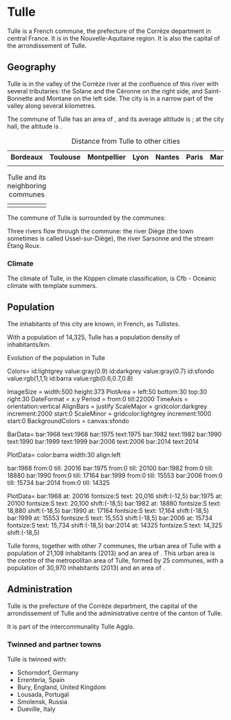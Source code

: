 # Tulle

Tulle is a French commune, the prefecture of the Corrèze department in central France. It is in the Nouvelle-Aquitaine region. It is also the capital of the arrondissement of Tulle.

## Geography

Tulle is in the valley of the Corrèze river at the confluence of this river with several tributaries: the Solane and the Céronne on the right side, and Saint-Bonnette and Montane on the left side. The city is in a narrow part of the valley along several kilometres.

The commune of Tulle has an area of , and its average altitude is ; at the city hall, the altitude is .

<table><caption>Distance from Tulle to other cities</caption><tr><th> Bordeaux </th><th> Toulouse </th><th> Montpellier </th><th> Lyon </th><th> Nantes </th><th> Paris </th><th> Marseille </th></tr><tr><td> </td><td> </td><td> </td><td> </td><td> </td><td> </td><td> </td></tr></table>

<table><caption>Tulle and its neighboring communes</caption><tr><td> </td></tr></table>

The commune of Tulle is surrounded by the communes:

Three rivers flow through the commune: the river Diège (the town sometimes is called Ussel-sur-Diège), the river Sarsonne and the stream Étang Roux.

### Climate

The climate of Tulle, in the Köppen climate classification, is Cfb - Oceanic climate with template summers.

## Population

The inhabitants of this city are known, in French, as Tullistes.

With a population of 14,325, Tulle has a population density of inhabitants/km.

Evolution of the population in Tulle

Colors=
  id:lightgrey value:gray(0.9)
  id:darkgrey  value:gray(0.7)
  id:sfondo value:rgb(1,1,1)
  id:barra value:rgb(0.6,0.7,0.8)

ImageSize = width:500 height:373
PlotArea = left:50 bottom:30 top:30 right:30
DateFormat = x.y
Period = from:0 till:22000
TimeAxis = orientation:vertical
AlignBars = justify
ScaleMajor = gridcolor:darkgrey increment:2000 start:0
ScaleMinor = gridcolor:lightgrey increment:1000 start:0
BackgroundColors = canvas:sfondo

BarData=
 bar:1968 text:1968
 bar:1975 text:1975
 bar:1982 text:1982
 bar:1990 text:1990
 bar:1999 text:1999
 bar:2006 text:2006
 bar:2014 text:2014

PlotData=
 color:barra width:30 align:left

 bar:1968 from:0 till: 20016
 bar:1975 from:0 till: 20100
 bar:1982 from:0 till: 18880
 bar:1990 from:0 till: 17164
 bar:1999 from:0 till: 15553
 bar:2006 from:0 till: 15734
 bar:2014 from:0 till: 14325

PlotData=
 bar:1968 at: 20016 fontsize:S text: 20,016 shift:(-12,5)
 bar:1975 at: 20100 fontsize:S text: 20,100 shift:(-18,5)
 bar:1982 at: 18880 fontsize:S text: 18,880 shift:(-18,5)
 bar:1990 at: 17164 fontsize:S text: 17,164 shift:(-18,5)
 bar:1999 at: 15553 fontsize:S text: 15,553 shift:(-18,5)
 bar:2006 at: 15734 fontsize:S text: 15,734 shift:(-18,5)
 bar:2014 at: 14325 fontsize:S text: 14,325 shift:(-18,5)

Tulle forms, together with other 7 communes, the urban area of Tulle with a population of 21,108 inhabitants (2013) and an area of . This urban area is the centre of the metropolitan area of Tulle, formed by 25 communes, with a population of 30,970 inhabitants (2013) and an area of .

## Administration

Tulle is the prefecture of the Corrèze department, the capital of the arrondissement of Tulle and the administrative centre of the canton of Tulle.

It is part of the intercommunality Tulle Agglo.

### Twinned and partner towns

Tulle is twinned with:
* Schorndorf, Germany
* Errenteria, Spain
* Bury, England, United Kingdom
* Lousada, Portugal
* Smolensk, Russia
* Dueville, Italy
